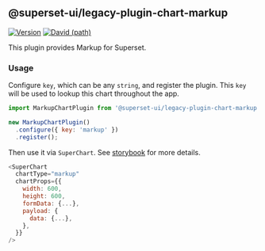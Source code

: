 ## @superset-ui/legacy-plugin-chart-markup

[![Version](https://img.shields.io/npm/v/@superset-ui/legacy-plugin-chart-markup.svg?style=flat-square)](https://img.shields.io/npm/v/@superset-ui/legacy-plugin-chart-markup.svg?style=flat-square)
[![David (path)](https://img.shields.io/david/apache-superset/superset-ui.svg?path=packages%2Fsuperset-ui-legacy-plugin-chart-markup&style=flat-square)](https://david-dm.org/apache-superset/superset-ui?path=packages/superset-ui-legacy-plugin-chart-markup)

This plugin provides Markup for Superset.

### Usage

Configure `key`, which can be any `string`, and register the plugin. This `key` will be used to lookup this chart throughout the app.

```js
import MarkupChartPlugin from '@superset-ui/legacy-plugin-chart-markup';

new MarkupChartPlugin()
  .configure({ key: 'markup' })
  .register();
```

Then use it via `SuperChart`. See [storybook](https://apache-superset.github.io/superset-ui-legacy/?selectedKind=plugin-chart-markup) for more details.

```js
<SuperChart
  chartType="markup"
  chartProps={{
    width: 600,
    height: 600,
    formData: {...},
    payload: {
      data: {...},
    },
  }}
/>
```